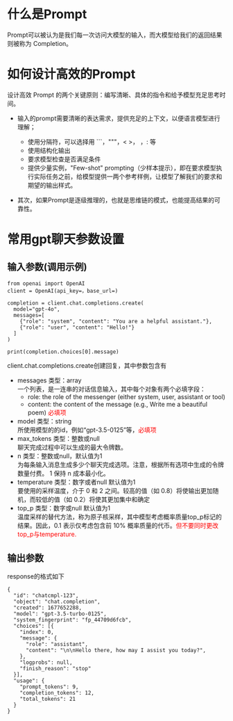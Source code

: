 # 什么是Prompt
Prompt可以被认为是我们每一次访问大模型的输入，而大模型给我们的返回结果则被称为 Completion。
# 如何设计高效的Prompt
设计高效 Prompt 的两个关键原则：编写清晰、具体的指令和给予模型充足思考时间。
* 输入的prompt需要清晰的表达需求，提供充足的上下文，以便语言模型进行理解；

    * 使用分隔符，可以选择用 ```，"""，< >， ，: 等
    * 使用结构化输出
    * 要求模型检查是否满足条件
    * 提供少量实例，"Few-shot" prompting（少样本提示），即在要求模型执行实际任务之前，给模型提供一两个参考样例，让模型了解我们的要求和期望的输出样式。


* 其次，如果Prompt是逐级推理的，也就是思维链的模式，也能提高结果的可靠性。
    
# 常用gpt聊天参数设置
## 输入参数(调用示例)
```
from openai import OpenAI
client = OpenAI(api_key=，base_url=)

completion = client.chat.completions.create(
  model="gpt-4o",
  messages=[
    {"role": "system", "content": "You are a helpful assistant."},
    {"role": "user", "content": "Hello!"}
  ]
)

print(completion.choices[0].message)
```
client.chat.completions.create创建回复，其中参数包含有
* messages 类型：array  
一个列表，是一连串的对话信息输入，其中每个对象有两个必填字段：
    * role: the role of the messenger (either system, user, assistant or tool)
    * content: the content of the message (e.g., Write me a beautiful poem)
<span style="color:red">必填项
* model 类型：string  
所使用模型的的id，例如“gpt-3.5-0125”等，<span style="color:red">必填项
* max_tokens 类型：整数或null  
聊天完成过程中可以生成的最大令牌数。
* n 类型：整数或null，默认值为1  
为每条输入消息生成多少个聊天完成选项。注意，根据所有选项中生成的令牌数量付费。 1 保持 n 成本最小化。
* temperature 类型：数字或者null 默认值为1  
要使用的采样温度，介于 0 和 2 之间。较高的值（如 0.8）将使输出更加随机，而较低的值（如 0.2）将使其更加集中和确定
* top_p 类型：数字或null 默认值为1  
温度采样的替代方法，称为原子核采样，其中模型考虑概率质量top_p标记的结果。因此，0.1 表示仅考虑包含前 10% 概率质量的代币。<span style="color:red">但不要同时更改top_p与temperature.
## 输出参数
response的格式如下
```
{
  "id": "chatcmpl-123",
  "object": "chat.completion",
  "created": 1677652288,
  "model": "gpt-3.5-turbo-0125",
  "system_fingerprint": "fp_44709d6fcb",
  "choices": [{
    "index": 0,
    "message": {
      "role": "assistant",
      "content": "\n\nHello there, how may I assist you today?",
    },
    "logprobs": null,
    "finish_reason": "stop"
  }],
  "usage": {
    "prompt_tokens": 9,
    "completion_tokens": 12,
    "total_tokens": 21
  }
}
```

